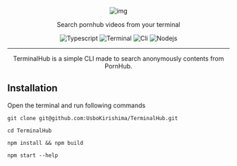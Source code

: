 <div align='center'>

![img](https://media.discordapp.net/attachments/926552770855698502/965296700304556042/terminalhublogo.png?width=751&height=422)


</div>

<p align='center'>Search pornhub videos from your terminal </p>

<div align="center">

  ![Typescript](https://img.shields.io/badge/-TypeScript-black?&logo=typescript)
  ![Terminal](https://img.shields.io/badge/-Terminal-black?&logo=windowsterminal)
  ![Cli](https://img.shields.io/badge/-Cli-black?&logo=shell)
  ![Nodejs](https://img.shields.io/badge/-Node.js-black?&logo=node.js)

</div>

---
<div align="center">
<p>
TerminalHub is a simple CLI made to search anonymously contents from PornHub.
<br>
</p>
</div>

<h2>Installation</h2>
Open the terminal and run following commands

`git clone git@github.com:UsboKirishima/TerminalHub.git`

`cd TerminalHub`

`npm install && npm build`

`npm start --help`
